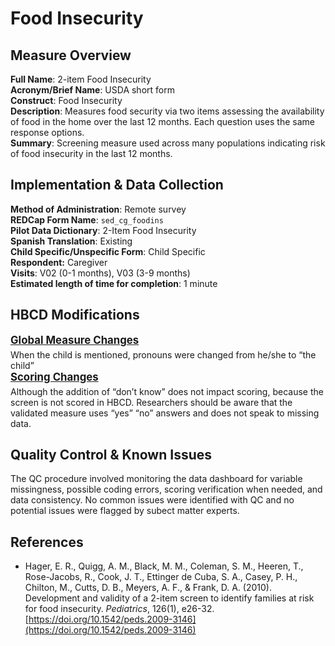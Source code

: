 # Food Insecurity
## Measure Overview
**Full Name**: 2-item Food Insecurity   
**Acronym/Brief Name**: USDA short form  
**Construct**: Food Insecurity   
**Description**: Measures food security via two items assessing the availability of food in the home over the last 12 months. Each question uses the same response options.  
**Summary**: Screening measure used across many populations indicating risk of food insecurity in the last 12 months.

## Implementation & Data Collection
**Method of Administration**: Remote survey  
**REDCap Form Name**: `sed_cg_foodins`  
**Pilot Data Dictionary**: 2-Item Food Insecurity  
**Spanish Translation**: Existing  
**Child Specific/Unspecific Form**: Child Specific  
**Respondent:** Caregiver   
**Visits**: V02 (0-1 months), V03 (3-9 months)    
**Estimated length of time for completion**: 1 minute

## HBCD Modifications
<p style="font-size: 1.2em; margin: 0 0 5px;"><b><u>Global Measure Changes</u></b></p>
When the child is mentioned, pronouns were changed from he/she to “the child”

<p style="font-size: 1.2em; margin: 0 0 5px;"><b><u>Scoring Changes</u></b></p>
Although the addition of “don’t know” does not impact scoring, because the screen is not scored in HBCD. Researchers should be aware that the validated measure uses “yes” “no” answers and does not speak to missing data. 

## Quality Control & Known Issues
The QC procedure involved monitoring the data dashboard for variable missingness, possible coding errors, scoring verification when needed, and data consistency. No common issues were identified with QC and no potential issues were flagged by subect matter experts.

## References
- Hager, E. R., Quigg, A. M., Black, M. M., Coleman, S. M., Heeren, T., Rose-Jacobs, R., Cook, J. T., Ettinger de Cuba, S. A., Casey, P. H., Chilton, M., Cutts, D. B., Meyers, A. F., & Frank, D. A. (2010). Development and validity of a 2-item screen to identify families at risk for food insecurity. *Pediatrics*, 126(1), e26-32. [https://doi.org/10.1542/peds.2009-3146](https://doi.org/10.1542/peds.2009-3146)